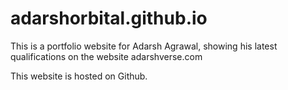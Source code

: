 # adarshorbital.github.io

This is a portfolio website for Adarsh Agrawal, showing his latest qualifications on the website adarshverse.com 

This website is hosted on Github. 
